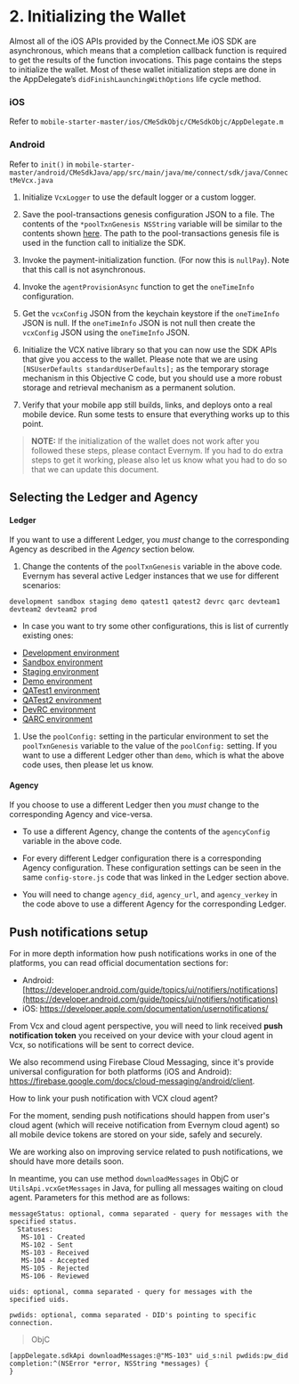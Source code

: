 # 2. Initializing the Wallet

Almost all of the iOS APIs provided by the Connect.Me iOS SDK are asynchronous, which means that a completion callback function is required to get the results of the function invocations. This page contains the steps to initialize the wallet. Most of these wallet initialization steps are done in the AppDelegate’s `didFinishLaunchingWithOptions` life cycle method. <!--[Q1] What about Android?-->



### iOS
Refer to  `mobile-starter-master/ios/CMeSdkObjc/CMeSdkObjc/AppDelegate.m` <!--[Q2] Should they open this file for editing?-->

### Android
Refer to `init()` in `mobile-starter-master/android/CMeSdkJava/app/src/main/java/me/connect/sdk/java/ConnectMeVcx.java` <!--Should they open this file for editing?-->

1. Initialize `VcxLogger` to use the default logger or a custom logger.

2. Save the pool-transactions genesis configuration JSON to a file. The contents of the `*poolTxnGenesis NSString` variable will be similar to the contents shown [here](https://raw.githubusercontent.com/sovrin-foundation/sovrin/stable/sovrin/pool_transactions_sandbox_genesis)<!--[Q3] That's a lot of text: will theirs contain that much text?-->. The path to the pool-transactions genesis file is used in the function call to initialize the SDK.

3. Invoke the payment-initialization function. (For now this is `nullPay`). Note that this call is not asynchronous.

4. Invoke the `agentProvisionAsync` function to get the `oneTimeInfo` configuration.

5. Get the `vcxConfig` JSON from the keychain keystore if the `oneTimeInfo` JSON is null. If the `oneTimeInfo` JSON is not null then create the `vcxConfig` JSON using the `oneTimeInfo` JSON.

6. Initialize the VCX native library so that you can now use the SDK APIs that give you access to the wallet. Please note that we are using `[NSUserDefaults standardUserDefaults];` as the temporary storage mechanism in this Objective C code, but you should use a more robust storage and retrieval mechanism as a permanent solution.

7. Verify that your mobile app still builds, links, and deploys onto a real mobile device. Run some tests to ensure that everything works up to this point. 

> **NOTE:** If the initialization of the wallet does not work after you followed these steps, please contact Evernym. If you had to do extra steps to get it working, please also let us know what you had to do so that we can update this document.


## Selecting the Ledger and Agency

#### Ledger

If you want to use a different Ledger, you *must* change to the corresponding Agency as described in the *Agency* section below.

1. Change the contents of the `poolTxnGenesis` variable in the above code. <!--[Q4] Do you mean the files above that they "refer to"?-->Evernym has several active Ledger instances that we use for different scenarios:  

`development
sandbox
staging
demo
qatest1
qatest2
devrc
qarc
devteam1
devteam2
devteam2
prod`

   * In case you want to try some other configurations, this is list of currently existing ones:

  - [Development environment](DevelopmentEnvironment.md) 
  - [Sandbox environment](SandboxEnvironment.md)
  - [Staging environment](StagingEnvironment.md)
  - [Demo environment](DemoEnvironment.md)
  - [QATest1 environment](QATest1Environment.md)
  - [QATest2 environment](QATest2Environment.md)
  - [DevRC environment](DevRCEnvironment.md)
  - [QARC environment](QARCEnvironment.md) 


1. Use the `poolConfig:` setting in the particular environment to set the `poolTxnGenesis` variable to the value of the `poolConfig:` setting. If you  want to use a different Ledger other than `demo`, which is what the above code uses, then please let us know. <!--[Q5] Do they need to ask Evernym for permission or instructions to use a different Ledger, or do they talk to us if they want to use a different Ledger than in the list in Step 1?-->

#### Agency
If you choose to use a different Ledger then you *must* change to the corresponding Agency and vice-versa. 

* To use a different Agency, change the contents of the `agencyConfig` variable in the above code. 

* For every different Ledger configuration there is a corresponding Agency configuration. These configuration settings can be seen in the same `config-store.js` code that was linked in the Ledger section above. 

* You will need to change `agency_did`, `agency_url`, and `agency_verkey` in the code above to use a different Agency for the corresponding Ledger.

<!--[Q6] Who will provide the info for this section? > TODO: NOTE about had issues were here where NSString *walletName = @"wallet_name"; had to be changed and NSString *fileName = @"pool_transactions_genesis_DEMO";-->

## Push notifications setup

For in more depth information how push notifications works in one of the platforms, you can read official documentation sections for: 
   
   - Android: [https://developer.android.com/guide/topics/ui/notifiers/notifications](https://developer.android.com/guide/topics/ui/notifiers/notifications)
   - iOS: https://developer.apple.com/documentation/usernotifications/ 

From Vcx and cloud agent perspective, you will need to link received **push notification token** you received on your device with your cloud agent in Vcx, so notifications will be sent to correct device. 

We also recommend using Firebase Cloud Messaging, since it's provide universal configuration for both platforms (iOS and Android): https://firebase.google.com/docs/cloud-messaging/android/client. 

How to link your push notification with VCX cloud agent? 

For the moment, sending push notifications should happen from user's cloud agent (which will receive notification from Evernym cloud agent) so all mobile device tokens are stored on your side, safely and securely.

We are working also on improving service related to push notifications, we should have more details soon. 

In meantime, you can use method ```downloadMessages``` in ObjC or ```UtilsApi.vcxGetMessages``` in Java, for pulling all messages waiting on cloud agent. Parameters for this method are as follows:
```
messageStatus: optional, comma separated - query for messages with the specified status.
  Statuses:
   MS-101 - Created
   MS-102 - Sent
   MS-103 - Received
   MS-104 - Accepted
   MS-105 - Rejected
   MS-106 - Reviewed

uids: optional, comma separated - query for messages with the specified uids.

pwdids: optional, comma separated - DID's pointing to specific connection.
```

> ObjC
```
[appDelegate.sdkApi downloadMessages:@"MS-103" uid_s:nil pwdids:pw_did completion:^(NSError *error, NSString *messages) {
}
```



<!-- After wallet initialization Vcx with specific configuration (steps from above), you just need to call a method **updateAgentInfo** and provide details of your deviceID and push notification token, in this format: 

```
   { uniqueId: '{deviceID}', pushToken: 'FCM:{pushToken}' }
``` -->

<!-- ### iOS: 

> In same file with wallet initialization steps, eg. AppDelegate.m 

```ObjectiveC
[appDelegate.sdkApi agentUpdateInfo:pushNotifConfig completion:^(NSError *error) {
   if (error != nil && error.code != 0)
   {
         NSString *indyErrorCode = [NSString stringWithFormat:@"%ld", (long)error.code];
         NSLog(@"3) Value of indyErrorCode is: %@", indyErrorCode);
   } else {
         NSLog(@"Updated the push notification token to: %@", tokenString);
   }
}];
``` -->

<!-- ### Android: 

> In same file with wallet initialization steps, eg. ConnectMeVCX.java -->

<!-- ```java
UtilsApi.vcxUpdateAgentInfo(config).exceptionally((t) -> {
   promise.reject("FutureException", t.getMessage());
      return -1;
   }).thenAccept(result -> {
   if (result != -1) {
      BridgeUtils.resolveIfValid(promise, result);
   }
});
``` -->
